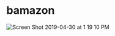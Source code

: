# bamazon

![Screen Shot 2019-04-30 at 1 19 10 PM](https://user-images.githubusercontent.com/47154533/56984444-a6ff9e00-6b4b-11e9-80b7-75472f862ee5.png)


